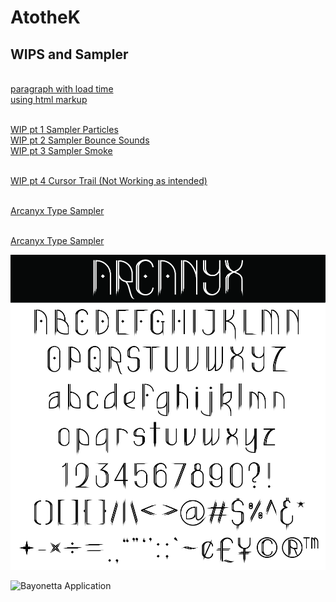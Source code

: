 # AtotheK  
## WIPS and Sampler

<br/>[paragraph with load time](https://charles-ly.github.io/AtotheK/sketch_load_paragraph_time/index.html)
<br/><a href="https://charles-ly.github.io/AtotheK/sketch_load_paragraph_time/index.html">using html markup</a>


<br/>[WIP pt 1 Sampler Particles](https://charles-ly.github.io/AtotheK/Sound_on_keypress_UPDATED_PARTICLES_PT_2/index.html)
<br/>[WIP pt 2 Sampler Bounce Sounds](https://charles-ly.github.io/AtotheK/Sound_on_keypress_UPDATED_PARTICLES_PT_3_WITH_SOUND_BOUNCE/index.html)
<br/>[WIP pt 3 Sampler Smoke](https://charles-ly.github.io/AtotheK/Sound_on_keypress_UPDATED_PARTICLES_PT_3_WITH_IMAGE_TEXTURE/index.html)

<br/>[WIP pt 4 Cursor Trail (Not Working as intended)](https://charles-ly.github.io/AtotheK/Sound_on_keypress_PT_4_Cursor/index.html)

<br/>[Arcanyx Type Sampler](https://charles-ly.github.io/AtotheK/Arcanyx_Type_Sampler/index.html)

<br/>[Arcanyx Type Sampler](https://charles-ly.github.io/AtotheK/hero)

![Hero Image](https://github.com/charles-ly/AtotheK/blob/main/Hero%20Image.jpg?raw=true)

![Bayonetta Application](https://github.com/charles-ly/AtotheK/blob/main/Bayonetta%20application.jpg?raw=true)
